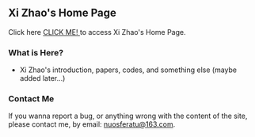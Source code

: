 ## Xi Zhao's Home Page

Click here [ CLICK ME! ](https://nuosferatu.github.io/ylabcv/home.html) to access Xi Zhao's Home Page.

### What is Here?

- Xi Zhao's introduction, papers, codes, and something else (maybe added later...)

### Contact Me

If you wanna report a bug, or anything wrong with the content of the site, please contact me, by email: nuosferatu@163.com.

